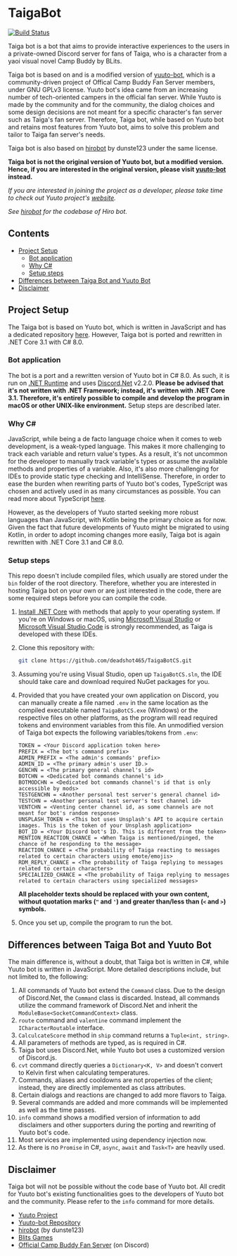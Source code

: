 # TaigaBot

[![Build Status](https://travis-ci.com/deadshot465/TaigaBotCS.svg?branch=master)](https://travis-ci.com/github/deadshot465/TaigaBotCS)

Taiga bot is a bot that aims to provide interactive experiences to the users in a private-owned Discord server for fans of Taiga, who is a character from a yaoi visual novel Camp Buddy by BLits.

Taiga bot is based on and is a modified version of [yuuto-bot](https://github.com/Yuuto-Project/yuuto-bot), which is a community-driven project of Offical Camp Buddy Fan Server members, under GNU GPLv3 license. Yuuto bot's idea came from an increasing number of tech-oriented campers in the official fan server. While Yuuto is made by the community and for the community, the dialog choices and some design decisions are not meant for a specific character's fan server such as Taiga's fan server. Therefore, Taiga bot, while based on Yuuto bot and retains most features from Yuuto bot, aims to solve this problem and tailor to Taiga fan server's needs.

Taiga bot is also based on [hirobot](https://github.com/dunste123/hirobot) by dunste123 under the same license.

**Taiga bot is not the original version of Yuuto bot, but a modified version. Hence, if you are interested in the original version, please visit [yuuto-bot](https://github.com/Yuuto-Project/yuuto-bot) instead.**

*If you are interested in joining the project as a developer, please take time to check out Yuuto project's [website](https://iamdeja.github.io/yuuto-docs/).*

*See [hirobot](https://github.com/dunste123/hirobot) for the codebase of Hiro bot.*

## Contents

- [Project Setup](#project-setup)
  - [Bot application](#bot-application)
  - [Why C#](#why-c#)
  - [Setup steps](#setup-steps)
- [Differences between Taiga Bot and Yuuto Bot](#differences-between-taiga-bot-and-yuuto-bot)
- [Disclaimer](#disclaimer)

## Project Setup

The Taiga bot is based on Yuuto bot, which is written in JavaScript and has a dedicated repository [here](https://github.com/Yuuto-Project/yuuto-bot). However, Taiga bot is ported and rewritten in .NET Core 3.1 with C# 8.0.

### Bot application

The bot is a port and a rewritten version of Yuuto bot in C# 8.0. As such, it is run on [.NET Runtime](https://github.com/dotnet/runtime) and uses [Discord.Net](https://github.com/discord-net/Discord.Net) v2.2.0. **Please be advised that it's not written with .NET Framework; instead, it's written with .NET Core 3.1. Therefore, it's entirely possible to compile and develop the program in macOS or other UNIX-like environment.** Setup steps are described later.

### Why C#

JavaScript, while being a de facto language choice when it comes to web development, is a weak-typed language. This makes it more challenging to track each variable and return value's types. As a result, it's not uncommon for the developer to manually track variable's types or assume the available methods and properties of a variable. Also, it's also more challenging for IDEs to provide static type checking and IntelliSense. Therefore, in order to ease the burden when rewriting parts of Yuuto bot's codes, TypeScript was chosen and actively used in as many circumstances as possible. You can read more about TypeScript [here](https://www.typescriptlang.org/).

However, as the developers of Yuuto started seeking more robust languages than JavaScript, with Kotlin being the primary choice as for now. Given the fact that future developments of Yuuto might be migrated to using Kotlin, in order to adopt incoming changes more easily, Taiga bot is again rewritten with .NET Core 3.1 and C# 8.0.

### Setup steps

This repo doesn't include compiled files, which usually are stored under the `bin` folder of the root directory. Therefore, whether you are interested in hosting Taiga bot on your own or are just interested in the code, there are some required steps before you can compile the code.

1. [Install .NET Core](https://dotnet.microsoft.com/download) with methods that apply to your operating system. If you're on Windows or macOS, using [Microsoft Visual Studio](https://visualstudio.microsoft.com/en/downloads/) or [Microsoft Visual Studio Code](https://visualstudio.microsoft.com/en/downloads/) is strongly recommended, as Taiga is developed with these IDEs.

3. Clone this repository with:

   ```bash
   git clone https://github.com/deadshot465/TaigaBotCS.git
   ```

4. Assuming you're using Visual Studio, open up `TaigaBotCS.sln`, the IDE should take care and download required NuGet packages for you.

6. Provided that you have created your own application on Discord, you can manually create a file named `.env` in the same location as the compiled executable named `TaigaBotCS.exe` (Windows) or the respective files on other platforms, as the program will read required tokens and environment variables from this file. An unmodified version of Taiga bot expects the following variables/tokens from `.env`:

   ```
   TOKEN = <Your Discord application token here>
   PREFIX = <The bot's command prefix>
   ADMIN_PREFIX = <The admin's commands' prefix>
   ADMIN_ID = <The primary admin's user ID.>
   GENCHN = <The primary general channel's id>
   BOTCHN = <Dedicated bot commands channel's id>
   BOTMODCHN = <Dedicated bot commands channel's id that is only accessible by mods>
   TESTGENCHN = <Another personal test server's general channel id>
   TESTCHN = <Another personal test server's test channel id>
   VENTCHN = <Venting center channel id, as some channels are not meant for bot's random response>
   UNSPLASH_TOKEN = <This bot uses Unsplash's API to acquire certain images. This is the token of your Unsplash application>
   BOT_ID = <Your Discord bot's ID. This is different from the token>
   MENTION_REACTION_CHANCE = <When Taiga is mentioned/pinged, the chance of he responding to the message>
   REACTION_CHANCE = <The probability of Taiga reacting to messages related to certain characters using emote/emojis>
   RDM_REPLY_CHANCE = <The probability of Taiga replying to messages related to certain characters>
   SPECIALIZED_CHANCE = <The probability of Taiga replying to messages related to certain characters using specialized messages>
   ```
   
   **All placeholder texts should be replaced with your own content, without quotation marks (`"` and `'`) and greater than/less than (`<` and `>`) symbols.**
   
7. Once you set up, compile the program to run the bot.


## Differences between Taiga Bot and Yuuto Bot

The main difference is, without a doubt, that Taiga bot is written in C#, while Yuuto bot is written in JavaScript. More detailed descriptions include, but not limited to, the following:

1. All commands of Yuuto bot extend the `Command` class. Due to the design of Discord.Net, the `Command` class is discarded. Instead, all commands utilize the command framework of Discord.Net and inherit the `ModuleBase<SocketCommandContext>` class.
2. `route` command and `valentine` command implement the `ICharacterRoutable` interface.
3. `CalculcateScore` method in `ship` command returns a `Tuple<int, string>`.
4. All parameters of methods are typed, as is required in C#.
5. Taiga bot uses Discord.Net, while Yuuto bot uses a customized version of Discord.js.
6. `cvt` command directly queries a `Dictionary<K, V>` and doesn't convert to Kelvin first when calculating temperatures.
7. Commands, aliases and cooldowns are not properties of the client; instead, they are directly implemented as class attributes.
8. Certain dialogs and reactions are changed to add more flavors to Taiga.
9. Several commands are added and more commands will be implemented as well as the time passes.
10. `info` command shows a modified version of information to add disclaimers and other supporters during the porting and rewriting of Yuuto bot's code.
11. Most services are implemented using dependency injection now.
12. As there is no `Promise` in C#, `async`, `await` and `Task<T>` are heavily used.

## Disclaimer

Taiga bot will not be possible without the code base of Yuuto bot. All credit for Yuuto bot's existing functionalities goes to the developers of Yuuto bot and the community. Please refer to the `info` command for more details.

- [Yuuto Project](https://iamdeja.github.io/yuuto-docs/)
- [Yuuto-bot Repository](https://github.com/Yuuto-Project/yuuto-bot)
- [hirobot](https://github.com/dunste123/hirobot) (by dunste123)
- [Blits Games](https://www.blitsgames.com/)
- [Official Camp Buddy Fan Server](https://discord.gg/campbuddy) (on Discord)